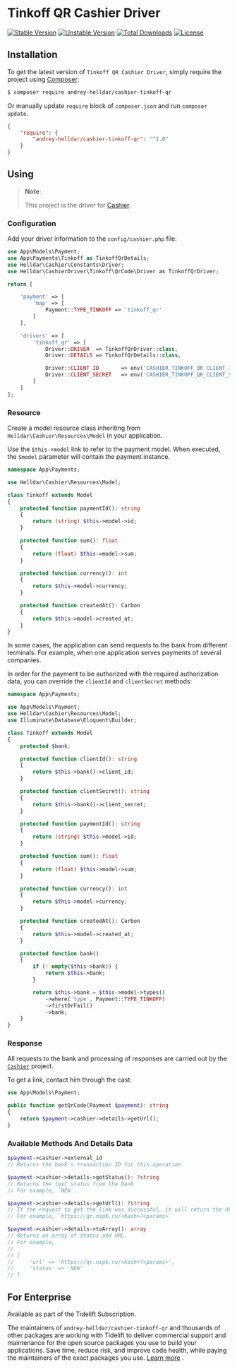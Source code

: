 # Tinkoff QR Cashier Driver

[![Stable Version][badge_stable]][link_packagist]
[![Unstable Version][badge_unstable]][link_packagist]
[![Total Downloads][badge_downloads]][link_packagist]
[![License][badge_license]][link_license]


## Installation

To get the latest version of `Tinkoff QR Cashier Driver`, simply require the project using [Composer](https://getcomposer.org):

```bash
$ composer require andrey-helldar/cashier-tinkoff-qr
```

Or manually update `require` block of `composer.json` and run `composer update`.

```json
{
    "require": {
        "andrey-helldar/cashier-tinkoff-qr": "^1.0"
    }
}
```

## Using

> **Note**:
>
> This project is the driver for [Cashier](https://github.com/andrey-helldar/cashier).


### Configuration

Add your driver information to the `config/cashier.php` file:

```php
use App\Models\Payment;
use App\Payments\Tinkoff as TinkoffQrDetails;
use Helldar\Cashier\Constants\Driver;
use Helldar\CashierDriver\Tinkoff\QrCode\Driver as TinkoffQrDriver;

return [

    'payment' => [
        'map' => [
            Payment::TYPE_TINKOFF => 'tinkoff_qr'
        ]
    ],

    'drivers' => [
        'tinkoff_qr' => [
            Driver::DRIVER  => TinkoffQrDriver::class,
            Driver::DETAILS => TinkoffQrDetails::class,

            Driver::CLIENT_ID       => env('CASHIER_TINKOFF_QR_CLIENT_ID'),
            Driver::CLIENT_SECRET   => env('CASHIER_TINKOFF_QR_CLIENT_SECRET'),
        ]
    ]
];
```

### Resource

Create a model resource class inheriting from `Helldar\Cashier\Resources\Model` in your application.

Use the `$this->model` link to refer to the payment model. When executed, the `$model` parameter will contain the payment instance.

```php
namespace App\Payments;

use Helldar\Cashier\Resources\Model;

class Tinkoff extends Model
{
    protected function paymentId(): string
    {
        return (string) $this->model->id;
    }

    protected function sum(): float
    {
        return (float) $this->model->sum;
    }

    protected function currency(): int
    {
        return $this->model->currency;
    }

    protected function createdAt(): Carbon
    {
        return $this->model->created_at;
    }
}
```

In some cases, the application can send requests to the bank from different terminals. For example, when one application serves payments of several companies.

In order for the payment to be authorized with the required authorization data, you can override the `clientId` and `clientSecret` methods:

```php
namespace App\Payments;

use App\Models\Payment;
use Helldar\Cashier\Resources\Model;
use Illuminate\Database\Eloquent\Builder;

class Tinkoff extends Model
{
    protected $bank;

    protected function clientId(): string
    {
        return $this->bank()->client_id;
    }

    protected function clientSecret(): string
    {
        return $this->bank()->client_secret;
    }

    protected function paymentId(): string
    {
        return (string) $this->model->id;
    }

    protected function sum(): float
    {
        return (float) $this->model->sum;
    }

    protected function currency(): int
    {
        return $this->model->currency;
    }

    protected function createdAt(): Carbon
    {
        return $this->model->created_at;
    }

    protected function bank()
    {
        if (! empty($this->bank)) {
            return $this->bank;
        }

        return $this->bank = $this->model->types()
            ->where('type', Payment::TYPE_TINKOFF)
            ->firstOrFail()
            ->bank;
    }
}
```

### Response

All requests to the bank and processing of responses are carried out by the [`Cashier`](https://github.com/andrey-helldar/cashier) project.

To get a link, contact him through the cast:

```php
use App\Models\Payment;

public function getQrCode(Payment $payment): string
{
    return $payment->cashier->details->getUrl();
}
```

### Available Methods And Details Data

```php
$payment->cashier->external_id
// Returns the bank's transaction ID for this operation

$payment->cashier->details->getStatus(): ?string
// Returns the text status from the bank
// For example, `NEW`.

$payment->cashier->details->getUrl(): ?string
// If the request to get the link was successful, it will return the URL
// For example, `https://qr.nspk.ru/<hash>?<params>`

$payment->cashier->details->toArray(): array
// Returns an array of status and URL.
// For example,
//
// [
//     'url' => 'https://qr.nspk.ru/<hash>?<params>',
//     'status' => 'NEW'
// ]
```

## For Enterprise

Available as part of the Tidelift Subscription.

The maintainers of `andrey-helldar/cashier-tinkoff-qr` and thousands of other packages are working with Tidelift to deliver commercial support and maintenance for the open source
packages you use to build your applications. Save time, reduce risk, and improve code health, while paying the maintainers of the exact packages you
use. [Learn more](https://tidelift.com/subscription/pkg/packagist-andrey-helldar-cashier-tinkoff-qr?utm_source=packagist-andrey-helldar-cashier-tinkoff&utm_medium=referral&utm_campaign=enterprise&utm_term=repo)
.

[badge_downloads]:      https://img.shields.io/packagist/dt/andrey-helldar/cashier-tinkoff-qr.svg?style=flat-square

[badge_license]:        https://img.shields.io/packagist/l/andrey-helldar/cashier-tinkoff-qr.svg?style=flat-square

[badge_stable]:         https://img.shields.io/github/v/release/andrey-helldar/cashier-tinkoff-qr?label=stable&style=flat-square

[badge_unstable]:       https://img.shields.io/badge/unstable-dev--main-orange?style=flat-square

[link_license]:         LICENSE

[link_packagist]:       https://packagist.org/packages/andrey-helldar/cashier-tinkoff-qr
